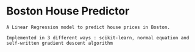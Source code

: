 # Boston House Predictor
	
	A Linear Regression model to predict house prices in Boston.

	Implemented in 3 different ways : scikit-learn, normal equation and self-written gradient descent algorithm